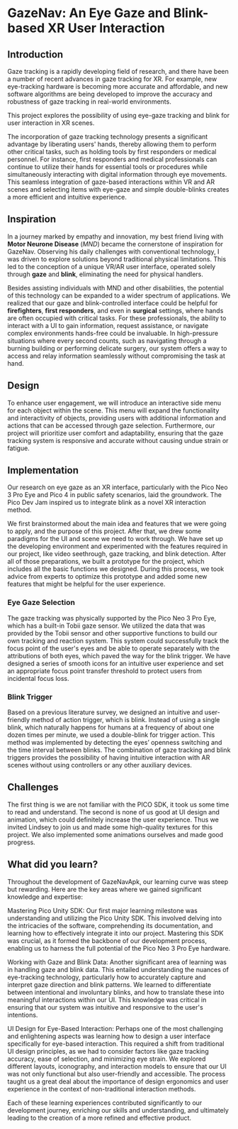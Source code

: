 # GazeNav: An Eye Gaze and Blink-based XR User Interaction

## Introduction
Gaze tracking is a rapidly developing field of research, and there have been a number of recent advances in gaze tracking for XR. For example, new eye-tracking hardware is becoming more accurate and affordable, and new software algorithms are being developed to improve the accuracy and robustness of gaze tracking in real-world environments.

This project explores the possibility of using eye-gaze tracking and blink for user interaction in XR scenes. 

The incorporation of gaze tracking technology presents a significant advantage by liberating users' hands, thereby allowing them to perform other critical tasks, such as holding tools by first responders or medical personnel. For instance, first responders and medical professionals can continue to utilize their hands for essential tools or procedures while simultaneously interacting with digital information through eye movements. This seamless integration of gaze-based interactions within VR and AR scenes and selecting items with eye-gaze and simple double-blinks creates a more efficient and intuitive experience.


## Inspiration 

In a journey marked by empathy and innovation, my best friend living with **Motor Neurone Disease** (_MND_) became the cornerstone of inspiration for GazeNav. Observing his daily challenges with conventional technology, I was driven to explore solutions beyond traditional physical limitations. This led to the conception of a unique VR/AR user interface, operated solely through **gaze** and **blink**, eliminating the need for physical handlers.

Besides assisting individuals with MND and other disabilities, the potential of this technology can be expanded to a wider spectrum of applications. We realized that our gaze and blink-controlled interface could be helpful for **firefighters**, **first responders**, and even in **surgical** settings, where hands are often occupied with critical tasks. For these professionals, the ability to interact with a UI to gain information, request assistance, or navigate complex environments hands-free could be invaluable. In high-pressure situations where every second counts, such as navigating through a burning building or performing delicate surgery, our system offers a way to access and relay information seamlessly without compromising the task at hand.

## Design

To enhance user engagement, we will introduce an interactive side menu for each object within the scene. This menu will expand the functionality and interactivity of objects, providing users with additional information and actions that can be accessed through gaze selection. Furthermore, our project will prioritize user comfort and adaptability, ensuring that the gaze tracking system is responsive and accurate without causing undue strain or fatigue.



## Implementation

Our research on eye gaze as an XR interface, particularly with the Pico Neo 3 Pro Eye and Pico 4 in public safety scenarios, laid the groundwork. The Pico Dev Jam inspired us to integrate blink as a novel XR interaction method.

We first brainstormed about the main idea and features that we were going to apply, and the purpose of this project. After that, we drew some paradigms for the UI and scene we need to work through. We have set up the developing environment and experimented with the features required in our project, like video seethrough, gaze tracking, and blink detection. After all of those preparations, we built a prototype for the project, which includes all the basic functions we designed. During this process, we took advice from experts to optimize this prototype and added some new features that might be helpful for the user experience. 

### Eye Gaze Selection

The gaze tracking was physically supported by the Pico Neo 3 Pro Eye, which has a built-in Tobii gaze sensor. We utilized the data that was provided by the Tobii sensor and other supportive functions to build our own tracking and reaction system. This system could successfully track the focus point of the user's eyes and be able to operate separately with the attributions of both eyes, which paved the way for the blink trigger. We have designed a series of smooth icons for an intuitive user experience and set an appropriate focus point transfer threshold to protect users from incidental focus loss.

### Blink Trigger

Based on a previous literature survey, we designed an intuitive and user-friendly method of action trigger, which is blink. Instead of using a single blink, which naturally happens for humans at a frequency of about one dozen times per minute, we used a double-blink for trigger action. This method was implemented by detecting the eyes’ openness switching and the time interval between blinks. The combination of gaze tracking and blink triggers provides the possibility of having intuitive interaction with AR scenes without using controllers or any other auxiliary devices.


## Challenges
The first thing is we are not familiar with the PICO SDK, it took us some time to read and understand. The second is none of us good at UI design and animation, which could definitely increase the user experience. Thus we invited Lindsey to join us and made some high-quality textures for this project. We also implemented some animations ourselves and made good progress. 


## What did you learn?
Throughout the development of GazeNavApk, our learning curve was steep but rewarding. Here are the key areas where we gained significant knowledge and expertise:

Mastering Pico Unity SDK: Our first major learning milestone was understanding and utilizing the Pico Unity SDK. This involved delving into the intricacies of the software, comprehending its documentation, and learning how to effectively integrate it into our project. Mastering this SDK was crucial, as it formed the backbone of our development process, enabling us to harness the full potential of the Pico Neo 3 Pro Eye hardware.

Working with Gaze and Blink Data: Another significant area of learning was in handling gaze and blink data. This entailed understanding the nuances of eye-tracking technology, particularly how to accurately capture and interpret gaze direction and blink patterns. We learned to differentiate between intentional and involuntary blinks, and how to translate these into meaningful interactions within our UI. This knowledge was critical in ensuring that our system was intuitive and responsive to the user's intentions.

UI Design for Eye-Based Interaction: Perhaps one of the most challenging and enlightening aspects was learning how to design a user interface specifically for eye-based interaction. This required a shift from traditional UI design principles, as we had to consider factors like gaze tracking accuracy, ease of selection, and minimizing eye strain. We explored different layouts, iconography, and interaction models to ensure that our UI was not only functional but also user-friendly and accessible. The process taught us a great deal about the importance of design ergonomics and user experience in the context of non-traditional interaction methods.

Each of these learning experiences contributed significantly to our development journey, enriching our skills and understanding, and ultimately leading to the creation of a more refined and effective product.


